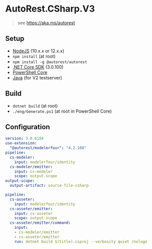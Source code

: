 # AutoRest.CSharp.V3
> see https://aka.ms/autorest

## Setup
- [NodeJS](https://nodejs.org/en/) (10.x.x or 12.x.x)
- `npm install` (at root)
- `npm install -g @autorest/autorest`
- [.NET Core SDK](https://dotnet.microsoft.com/download/dotnet-core/3.0) (3.0.100)
- [PowerShell Core](https://github.com/PowerShell/PowerShell/releases/latest)
- [Java](https://www.java.com/en/download/) (for V2 testserver)

## Build
- `dotnet build` (at root)
- `./eng/Generate.ps1` (at root in PowerShell Core)

## Configuration
```yaml
version: 3.0.6184
use-extension:
  "@autorest/modelerfour": "4.2.108"
pipeline:
  cs-modeler:
    input: modelerfour/identity
  cs-modeler/emitter:
    input: cs-modeler
    scope: output-scope
output-scope:
  output-artifact: source-file-csharp
```

```yaml $(include-csproj)
pipeline:
  cs-asseter:
    input: modelerfour/identity
  cs-asseter/emitter:
    input: cs-asseter
    scope: output-scope
  cs-asseter/emitter/command:
    input:
    - cs-modeler/emitter
    - cs-asseter/emitter
    run: dotnet build $(title).csproj --verbosity quiet /nologo
```
